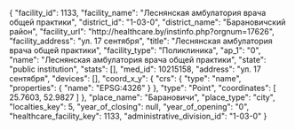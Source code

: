 {
    "facility_id": 1133,
    "facility_name": "Леснянская амбулатория врача общей практики",
    "district_id": "1-03-0",
    "district_name": "Барановичский район",
    "facility_url": "http:\/\/healthcare.by\/instinfo.php?orgnum=17626",
    "facility_address": "ул. 17 сентября",
    "title": "Леснянская амбулатория врача общей практики",
    "facility_type": "Поликлиника",
    "ap_1": "0",
    "name": "Леснянская амбулатория врача общей практики",
    "state": "public institution",
    "stats": [],
    "med_id": 10215158,
    "address": "ул. 17 сентября",
    "devices": [],
    "coord_x_y": {
        "crs": {
            "type": "name",
            "properties": {
                "name": "EPSG:4326"
            }
        },
        "type": "Point",
        "coordinates": [
            25.7603,
            52.9827
        ]
    },
    "place_name": "Барановичи",
    "place_type": "city",
    "localties_key": 5,
    "year_of_closing": null,
    "year_of_opening": "0",
    "healthcare_facility_key": 1133,
    "administrative_division_id": "1-03-0"
}